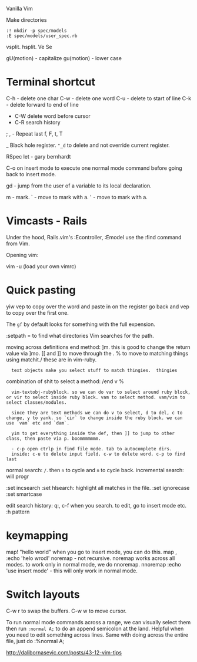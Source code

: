 Vanilla Vim

Make directories

    :! mkdir -p spec/models
    :E spec/models/user_spec.rb

  vsplit.
  hsplit.
  Ve
  Se

gU(motion) - capitalize
gu(motion) - lower case

# Terminal shortcut
C-h - delete one char
C-w - delete one word
C-u - delete to start of line
C-k - delete forward to end of line
- C-W delete word before cursor
- C-R search history

; , - Repeat last f, F, t, T

_ Black hole register. `"_d` to delete and not override current register.

RSpec let - gary bernhardt

C-o on insert mode to execute one normal mode command before going back to insert mode.

  gd - jump from the user of a variable to its local declaration.

  m - mark.
  ` - move to mark with a.
  ' - move to mark with a.

# Vimcasts  - Rails

Under the hood, Rails.vim's :Econtroller, :Emodel use the :find command from Vim.

Opening vim:

  vim -u (load your own vimrc)

# Quick pasting
yiw
vep to copy over the word and paste in on the register
go back and vep to copy over the first one.

The `gf` by default looks for something with the full expension.

:setpath = to find what directories Vim searches for the path.

  moving across definitions
      end method: ]m. this is good to change the return value via ]mo.
      [[ and ]] to move through the .
      % to move to matching things using matchit./
      these are in vim-ruby.

      text objects make you select stuff to match thingies.  thingies

combination of shit to select a method: /end v %

      vim-textobj-rubyblock. so we can do var to select around ruby block, or vir to select inside ruby block. vam to select method. vam/vim to select classes/modules.

      since they are text methods we can do v to select, d to del, c to change, y to yank. so `cir` to change inside the ruby block. we can use `vam` etc and `dam`.

      yim to get everything inside the def, then ]] to jump to other class, then paste via p. boommmmmmm.

      - c-p open ctrlp in find file mode. tab to autocomplete dirs.
      inside: c-u to delete input field. c-w to delete word. c-p to find last

  normal search: `/`. then `n` to cycle and `n` to cycle back. incremental search: will progr

  :set incsearch
  :set hlsearch: highlight all matches in the file.
  :set ignorecase
  :set smartcase

  edit search history:
  q:, c-f when you search. to edit, go to insert mode etc.
  :h pattern

# keymapping

  map! <f5> "hello world"<cr> when you go to insert mode, you can do this.
  map <leader>, :<c-u>echo 'helo wrodl'</cr>
  noremap - not recursive.
  noremap works across all modes. to work only in normal mode, we do nnoremap.
  nnoremap <s-v> :<c-u>echo 'use insert mode'<cr> - this will only work in normal mode.

# Switch layouts

C-w r to swap the buffers.
C-w w to move cursor.

To run normal mode commands across a range, we can visually select them then run `:normal A;` to do an append semicolon at the land. Helpful when you need to edit something across lines.
Same with doing across the entire file, just do :%normal A;

http://dalibornasevic.com/posts/43-12-vim-tips

